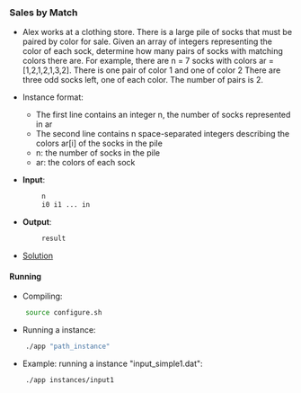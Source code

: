 ### Sales by Match
- Alex works at a clothing store. There is a large pile of socks that must be paired by color for sale. Given an array of integers representing the color of each sock, determine how many pairs of socks with matching colors there are. For example, there are n = 7 socks with colors ar = [1,2,1,2,1,3,2]. There is one pair of color 1 and one of color 2 There are three odd socks left, one of each color. The number of pairs is 2.

- Instance format:
    - The first line contains an integer n, the number of socks represented in ar
    - The second line contains n space-separated integers describing the colors ar[i] of the socks in the pile
    - n: the number of socks in the pile
    - ar: the colors of each sock


- **Input**:
````bash
        n
        i0 i1 ... in        
````

- **Output**:
````bash
        result
````

- [Solution](main.cpp)

#### Running
- Compiling:
````bash
    source configure.sh
````

- Running a instance:
````bash
    ./app "path_instance"
````

- Example: running a instance "input_simple1.dat":
````bash
    ./app instances/input1
````